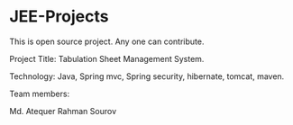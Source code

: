 # JEE-Projects

This is open source project. Any one can contribute.

Project Title: Tabulation Sheet Management System.

Technology: Java, Spring mvc, Spring security, hibernate, tomcat, maven. 

Team members: 

Md. Atequer Rahman Sourov

